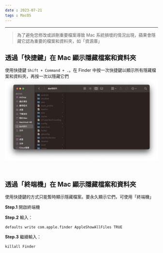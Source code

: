 ```yaml
---
date : 2023-07-21
tags : MacOS
---
```

---
> 為了避免您修改或誤刪重要檔案導致 Mac 系統損壞的情況出現，蘋果會隱藏它認為重要的檔案和資料夾，如「資源庫」

## 透過「快捷鍵」在 Mac 顯示隱藏檔案和資料夾
使用快捷鍵 `Shift + Command + .`。在 Finder 中按一次快捷鍵以顯示所有隱藏檔案和資料夾，再按一次以隱藏它們
![screenshot 2023-07-21 at 6.48.38 PM](https://raw.githubusercontent.com/agin0634/DuriShen_DevNote/main/Archives/Images/screenshot%202023-07-21%20at%206.48.38%20PM.jpg)

<br>

## 透過「終端機」在 Mac 顯示隱藏檔案和資料夾
使用快捷鍵的方式只能暫時顯示隱藏檔案。要永久顯示它們，可使用「終端機」

**Step.1** 開啟終端機

**Step.2** 輸入：
```
defaults write com.apple.finder AppleShowAllFiles TRUE
```

**Step.3** 繼續輸入：
```
killall Finder
```